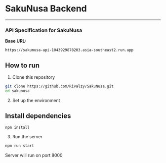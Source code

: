 # SakuNusa Backend

---
### API Specification for SakuNusa
**Base URL:**
```
https://sakunusa-api-1043929878203.asia-southeast2.run.app
```

## How to run

1. Clone this repository
   
```bash
git clone https://github.com/Rivalzy/SakuNusa.git
cd sakunusa
```
2. Set up the environment
   
## Install dependencies
```bash
npm install
```

3. Run the server

```bash
npm run start
```
Server will run on port 8000
